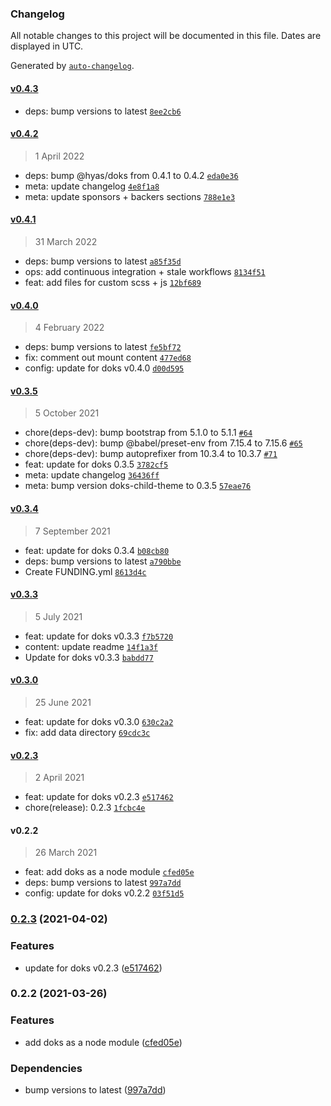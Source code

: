 ### Changelog

All notable changes to this project will be documented in this file. Dates are displayed in UTC.

Generated by [`auto-changelog`](https://github.com/CookPete/auto-changelog).

#### [v0.4.3](https://github.com/h-enk/doks-child-theme/compare/v0.4.2...v0.4.3)

- deps: bump versions to latest [`8ee2cb6`](https://github.com/h-enk/doks-child-theme/commit/8ee2cb6b8f2a7b38562f266c7db9c028a24c4523)

#### [v0.4.2](https://github.com/h-enk/doks-child-theme/compare/v0.4.1...v0.4.2)

> 1 April 2022

- deps: bump @hyas/doks from 0.4.1 to 0.4.2 [`eda0e36`](https://github.com/h-enk/doks-child-theme/commit/eda0e360262707c7baa1af2b7d373865d5e534fd)
- meta: update changelog [`4e8f1a8`](https://github.com/h-enk/doks-child-theme/commit/4e8f1a8e51292c4010ee48a1f94b22db441d0998)
- meta: update sponsors + backers sections [`788e1e3`](https://github.com/h-enk/doks-child-theme/commit/788e1e3ab5b5447b4464018a0959e3cd1338a486)

#### [v0.4.1](https://github.com/h-enk/doks-child-theme/compare/v0.4.0...v0.4.1)

> 31 March 2022

- deps: bump versions to latest [`a85f35d`](https://github.com/h-enk/doks-child-theme/commit/a85f35dc3fe0ca5a3080d4fe7d567f7e8863566e)
- ops: add continuous integration + stale workflows [`8134f51`](https://github.com/h-enk/doks-child-theme/commit/8134f518b7873be39ff2cd6eb3472bf681fa3390)
- feat: add files for custom scss + js [`12bf689`](https://github.com/h-enk/doks-child-theme/commit/12bf689da853e90ed51f25b8103e7beca68c23b0)

#### [v0.4.0](https://github.com/h-enk/doks-child-theme/compare/v0.3.5...v0.4.0)

> 4 February 2022

- deps: bump versions to latest [`fe5bf72`](https://github.com/h-enk/doks-child-theme/commit/fe5bf729e6e6754f3b6957b5d6c657c84326d070)
- fix: comment out mount content [`477ed68`](https://github.com/h-enk/doks-child-theme/commit/477ed686336826296a8b8e83c90af45b7a904bf4)
- config: update for doks v0.4.0 [`d00d595`](https://github.com/h-enk/doks-child-theme/commit/d00d595bc6add83780cf577d58099bbcecfbbe40)

#### [v0.3.5](https://github.com/h-enk/doks-child-theme/compare/v0.3.4...v0.3.5)

> 5 October 2021

- chore(deps-dev): bump bootstrap from 5.1.0 to 5.1.1 [`#64`](https://github.com/h-enk/doks-child-theme/pull/64)
- chore(deps-dev): bump @babel/preset-env from 7.15.4 to 7.15.6 [`#65`](https://github.com/h-enk/doks-child-theme/pull/65)
- chore(deps-dev): bump autoprefixer from 10.3.4 to 10.3.7 [`#71`](https://github.com/h-enk/doks-child-theme/pull/71)
- feat: update for doks 0.3.5 [`3782cf5`](https://github.com/h-enk/doks-child-theme/commit/3782cf57ed43acadc426305dc64764048b78138a)
- meta: update changelog [`36436ff`](https://github.com/h-enk/doks-child-theme/commit/36436fff6fd1ba412fdc991f4acca35a2835d09c)
- meta: bump version doks-child-theme to 0.3.5 [`57eae76`](https://github.com/h-enk/doks-child-theme/commit/57eae76694755ab1b06691a3c5427f224b806661)

#### [v0.3.4](https://github.com/h-enk/doks-child-theme/compare/v0.3.3...v0.3.4)

> 7 September 2021

- feat: update for doks 0.3.4 [`b08cb80`](https://github.com/h-enk/doks-child-theme/commit/b08cb80fadc09f7ad7e7e960d09dc482666fa108)
- deps: bump versions to latest [`a790bbe`](https://github.com/h-enk/doks-child-theme/commit/a790bbe7fa9ac52d15270339bf1ec24be385a2a8)
- Create FUNDING.yml [`8613d4c`](https://github.com/h-enk/doks-child-theme/commit/8613d4caad869c0f1f80b5610f6e49b766935541)

#### [v0.3.3](https://github.com/h-enk/doks-child-theme/compare/v0.3.0...v0.3.3)

> 5 July 2021

- feat: update for doks v0.3.3 [`f7b5720`](https://github.com/h-enk/doks-child-theme/commit/f7b57204c9de70f14e17337a8baa44815beb2b50)
- content: update readme [`14f1a3f`](https://github.com/h-enk/doks-child-theme/commit/14f1a3fede35e7f4a88d8ea063416958c2900a56)
- Update for doks v0.3.3 [`babdd77`](https://github.com/h-enk/doks-child-theme/commit/babdd7791e6002fd2272b1bc3c95c58654933454)

#### [v0.3.0](https://github.com/h-enk/doks-child-theme/compare/v0.2.3...v0.3.0)

> 25 June 2021

- feat: update for doks v0.3.0 [`630c2a2`](https://github.com/h-enk/doks-child-theme/commit/630c2a2edd246f3fc26fbb799d2debb77857882c)
- fix: add data directory [`69cdc3c`](https://github.com/h-enk/doks-child-theme/commit/69cdc3cccea6a976552e654a86a85475a19ef448)

#### [v0.2.3](https://github.com/h-enk/doks-child-theme/compare/v0.2.2...v0.2.3)

> 2 April 2021

- feat: update for doks v0.2.3 [`e517462`](https://github.com/h-enk/doks-child-theme/commit/e517462127252a50d78cf34180ea10f898993585)
- chore(release): 0.2.3 [`1fcbc4e`](https://github.com/h-enk/doks-child-theme/commit/1fcbc4e2cb297f780004582612d904920044b181)

#### v0.2.2

> 26 March 2021

- feat: add doks as a node module [`cfed05e`](https://github.com/h-enk/doks-child-theme/commit/cfed05efaf7b4191b2bdca4c91405c6cabc8396c)
- deps: bump versions to latest [`997a7dd`](https://github.com/h-enk/doks-child-theme/commit/997a7dd7250b3dc0fe23c92ebf83ed21c9ba2d6b)
- config: update for doks v0.2.2 [`03f51d5`](https://github.com/h-enk/doks-child-theme/commit/03f51d5fd1f66f7afa0957d92adf779d438a3946)

<!-- auto-changelog-above -->

### [0.2.3](https://github.com/h-enk/doks/compare/v0.2.2...v0.2.3) (2021-04-02)


### Features

* update for doks v0.2.3 ([e517462](https://github.com/h-enk/doks/commit/e517462127252a50d78cf34180ea10f898993585))

### 0.2.2 (2021-03-26)


### Features

* add doks as a node module ([cfed05e](https://github.com/h-enk/doks/commit/cfed05efaf7b4191b2bdca4c91405c6cabc8396c))


### Dependencies

* bump versions to latest ([997a7dd](https://github.com/h-enk/doks/commit/997a7dd7250b3dc0fe23c92ebf83ed21c9ba2d6b))

